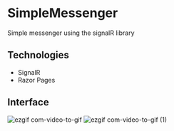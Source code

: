 # SimpleMessenger
Simple messenger using the signalR library

## Technologies
* SignalR
* Razor Pages

## Interface
![ezgif com-video-to-gif](https://user-images.githubusercontent.com/72232190/226143068-27ebf6d6-82cf-4544-b598-0e1622613e07.gif)
![ezgif com-video-to-gif (1)](https://user-images.githubusercontent.com/72232190/226143072-4570debb-58f0-41b3-a522-add5b4d9b361.gif)
